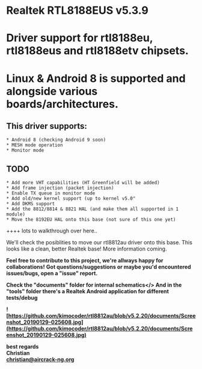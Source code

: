 # Realtek RTL8188EUS v5.3.9

<h1>Driver support for rtl8188eu, rtl8188eus and rtl8188etv chipsets.</h1>
<h1>Linux & Android 8 is supported and alongside various boards/architectures.</h1>

## This driver supports:
```
* Android 8 (checking Android 9 soon)
* MESH mode operation
* Monitor mode
```

## TODO
```
* Add more VHT capabilities (HT Greenfield will be added)
* Add frame injection (packet injection)
* Enable TX queue in monitor mode
* Add old/new kernel support (up to kernel v5.0"
* Add DKMS support
* Add the 8812/8814 & 8821 HAL (and make them all supported in 1 module)
* Move the 8192EU HAL onto this base (not sure of this one yet)
```
++++ lots to walkthrough over here..


We'll check the posiblities to move our rtl8812au driver onto this base.
This looks like a clean, better Realtek base! More information coming.


<b>Feel free to contribute to this project, we're allways happy for collaborations!</b>
<b>Got questions/suggestions or maybe you'd encountered issues/bugs, open a "issue" report.</b>

<b>Check the "documents" folder for internal schematics</>
<b>And in the "tools" folder there's a Realtek Android application for different tests/debug</b>

![https://github.com/kimocoder/rtl8812au/blob/v5.2.20/documents/Screenshot_20190129-025608.jpg](https://github.com/kimocoder/rtl8812au/blob/v5.2.20/documents/Screenshot_20190129-025608.jpg)

best regards<br>
<b>Christian <kimocoder></b><br>
christian@aircrack-ng.org

